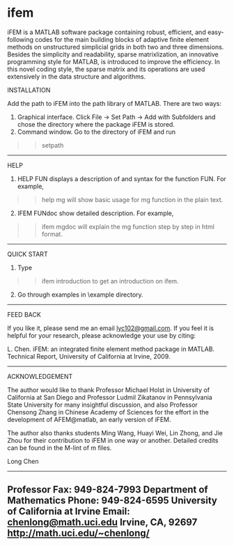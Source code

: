 # ifem
iFEM is a MATLAB software package containing robust, efficient, and easy-following codes for the main building blocks of adaptive finite element methods on unstructured simplicial grids in both two and three dimensions. Besides the simplicity and readability, sparse matrixlization, an innovative programming style for MATLAB, is introduced to improve the efficiency. In this novel coding style, the sparse matrix and its operations are used extensively in the data structure and algorithms.


INSTALLATION

Add the path to iFEM into the path library of MATLAB. There are two ways: 
1. Graphical interface. Click
	File -> Set Path -> Add with Subfolders
   and chose the directory where the package iFEM is stored.
2. Command window. Go to the directory of iFEM and run 
>> setpath
 
------------------------------------------------------------------
HELP

1. HELP FUN displays a description of and syntax for the function FUN. For example,
>> help mg
will show basic usage for mg function in the plain text.  

2. IFEM FUNdoc show detailed description. For example,
>> ifem mgdoc
will explain the mg function step by step in html format.

------------------------------------------------------------------
QUICK START

1. Type 
>>ifem introduction 
to get an introduction on ifem.

2. Go through examples in \example directory.

------------------------------------------------------------------
FEED BACK

If you like it, please send me an email lyc102@gmail.com. If you  feel it is helpful for your research, please acknowledge your use by citing:
 
L. Chen. iFEM: an integrated finite element method package in MATLAB. Technical Report, University of California at Irvine, 2009.

------------------------------------------------------------------
ACKNOWLEDGEMENT

The author would like to thank Professor Michael Holst in University of California at San Diego and Professor Ludmil Zikatanov in Pennsylvania State University for many insightful discussion, and also Professor Chensong Zhang in Chinese Academy of Sciences for the effort in the development of AFEM@matlab, an early version of iFEM.

The author also thanks students Ming Wang, Huayi Wei, Lin Zhong, and Jie Zhou for their contribution to iFEM in one way or another. Detailed credits can be found in the M-lint of m files.


Long Chen

--------------------------------------------------------------------
Professor                             Fax: 949-824-7993
Department of Mathematics             Phone: 949-824-6595
University of California at Irvine    Email: chenlong@math.uci.edu
Irvine, CA, 92697                     http://math.uci.edu/~chenlong/
--------------------------------------------------------------------
